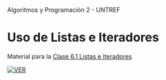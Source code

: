 Algoritmos y Programación 2 - UNTREF

# Uso de Listas e Iteradores

Material para la [Clase 6.1 Listas e Iteradores](https://youtu.be/2_KYTRZ1W6g)

[![VER](https://img.youtube.com/vi/2_KYTRZ1W6g/0.jpg)](https://www.youtube.com/watch?v=2_KYTRZ1W6g)
